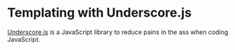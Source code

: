 # Templating with Underscore.js

[Underscore.js](http://underscorejs.com) is a JavaScript library to reduce pains in the ass when coding JavaScript.